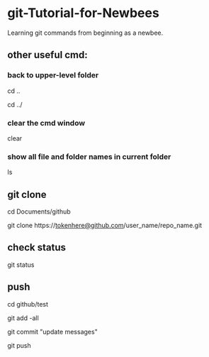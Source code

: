 # git-Tutorial-for-Newbees
Learning git commands from beginning as a newbee.

## other useful cmd:
### back to upper-level folder
cd ..

cd ../

### clear the cmd window
clear

### show all file and folder names in current folder
ls


## git clone
cd Documents/github

git clone https://tokenhere@github.com/user_name/repo_name.git

## check status
git status

## push
cd github/test

git add -all

git commit "update messages"

git push


